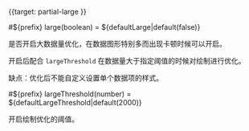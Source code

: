 {{target: partial-large }}

#${prefix} large(boolean) = ${defaultLarge|default(false)}

<ExampleUIControlBoolean />

是否开启大数据量优化，在数据图形特别多而出现卡顿时候可以开启。

开启后配合 `largeThreshold` 在数据量大于指定阈值的时候对绘制进行优化。

缺点：优化后不能自定义设置单个数据项的样式。

#${prefix} largeThreshold(number) = ${defaultLargeThreshold|default(2000)}

<ExampleUIControlNumber min="1" default="${defaultLargeThreshold|default(2000)}" />

开启绘制优化的阈值。
